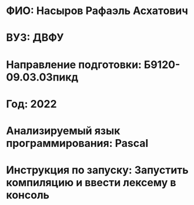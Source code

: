 # ФИО: Насыров Рафаэль Асхатович
# ВУЗ: ДВФУ
# Направление подготовки: Б9120-09.03.03пикд
# Год: 2022
# Анализируемый язык программирования: Pascal
# Инструкция по запуску: Запустить компиляцию и ввести лексему в консоль
